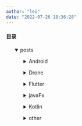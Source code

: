 ```yaml
---
author: "lei"
date: "2022-07-26 18:36:28"
---
```

#### 目录 


<ul>
<details  open>
<summary>posts</summary>
	<ul>
<details >
<summary>Android</summary>
		<ul>
<details >
<summary>jetpack</summary>
			<ul><a href=../posts/Android/jetpack/1.Lifecycle架构组件>1.Lifecycle架构组件.md</a>
</ul>
			<ul><a href=../posts/Android/jetpack/10.Hilt注解组件>10.Hilt注解组件.md</a>
</ul>
			<ul><a href=../posts/Android/jetpack/11.Navigation组件>11.Navigation组件.md</a>
</ul>
			<ul><a href=../posts/Android/jetpack/2.LiveData架构组件>2.LiveData架构组件.md</a>
</ul>
			<ul><a href=../posts/Android/jetpack/3.ViewModel组件架构>3.ViewModel组件架构.md</a>
</ul>
			<ul><a href=../posts/Android/jetpack/4.SavedState架构组件>4.SavedState架构组件.md</a>
</ul>
			<ul><a href=../posts/Android/jetpack/5.Room架构组件>5.Room架构组件.md</a>
</ul>
			<ul><a href=../posts/Android/jetpack/6.WorkManager架构组件>6.WorkManager架构组件.md</a>
</ul>
			<ul><a href=../posts/Android/jetpack/7.dataBinding架构组件>7.dataBinding架构组件.md</a>
</ul>
			<ul><a href=../posts/Android/jetpack/8.Paging架构组件>8.Paging架构组件.md</a>
</ul>
			<ul><a href=../posts/Android/jetpack/9.Paging3架构组件>9.Paging3架构组件.md</a>
</ul>
</details>
</ul>
		<ul>
<details >
<summary>基础篇</summary>
			<ul><a href=../posts/Android/基础篇/Android基础知识_10_View测量_布局及绘制原理>Android基础知识_10_View测量_布局及绘制原理.md</a>
</ul>
			<ul><a href=../posts/Android/基础篇/Android基础知识_11_Android虚拟机及编译过程>Android基础知识_11_Android虚拟机及编译过程.md</a>
</ul>
			<ul><a href=../posts/Android/基础篇/Android基础知识_12_Android进程间通信方式>Android基础知识_12_Android进程间通信方式.md</a>
</ul>
			<ul><a href=../posts/Android/基础篇/Android基础知识_13_Bitmap压缩策略>Android基础知识_13_Bitmap压缩策略.md</a>
</ul>
			<ul><a href=../posts/Android/基础篇/Android基础知识_14_Android动画总结>Android基础知识_14_Android动画总结.md</a>
</ul>
			<ul><a href=../posts/Android/基础篇/Android基础知识_15_Android进程优先级>Android基础知识_15_Android进程优先级.md</a>
</ul>
			<ul><a href=../posts/Android/基础篇/Android基础知识_16_Context详解>Android基础知识_16_Context详解.md</a>
</ul>
			<ul><a href=../posts/Android/基础篇/Android基础知识_1_概况>Android基础知识_1_概况.md</a>
</ul>
			<ul><a href=../posts/Android/基础篇/Android基础知识_2_Activity>Android基础知识_2_Activity.md</a>
</ul>
			<ul><a href=../posts/Android/基础篇/Android基础知识_3_Service>Android基础知识_3_Service.md</a>
</ul>
			<ul><a href=../posts/Android/基础篇/Android基础知识_4_ContentProvider>Android基础知识_4_ContentProvider.md</a>
</ul>
			<ul><a href=../posts/Android/基础篇/Android基础知识_5_Broadcast>Android基础知识_5_Broadcast.md</a>
</ul>
			<ul><a href=../posts/Android/基础篇/Android基础知识_6_Fragment>Android基础知识_6_Fragment.md</a>
</ul>
			<ul><a href=../posts/Android/基础篇/Android基础知识_7_消息机制(Handler)>Android基础知识_7_消息机制(Handler).md</a>
</ul>
			<ul><a href=../posts/Android/基础篇/Android基础知识_8_事件分发机制>Android基础知识_8_事件分发机制.md</a>
</ul>
			<ul><a href=../posts/Android/基础篇/Android基础知识_9_Window_Activity_DecorView以及ViewRoot之间的关系>Android基础知识_9_Window_Activity_DecorView以及ViewRoot之间的关系.md</a>
</ul>
</details>
</ul>
		<ul>
<details >
<summary>进阶篇</summary>
			<ul><a href=../posts/Android/进阶篇/001_多线程断点续传>001_多线程断点续传.md</a>
</ul>
			<ul><a href=../posts/Android/进阶篇/002_全局异常处理>002_全局异常处理.md</a>
</ul>
			<ul><a href=../posts/Android/进阶篇/003_MVP模式详解>003_MVP模式详解.md</a>
</ul>
			<ul><a href=../posts/Android/进阶篇/004_binder原理分析>004_binder原理分析.md</a>
</ul>
			<ul><a href=../posts/Android/进阶篇/005_Parcelable和Serializable的区别>005_Parcelable和Serializable的区别.md</a>
</ul>
			<ul><a href=../posts/Android/进阶篇/006_Android系统的启动过程>006_Android系统的启动过程.md</a>
</ul>
			<ul><a href=../posts/Android/进阶篇/007_APP启动过程>007_APP启动过程.md</a>
</ul>
			<ul><a href=../posts/Android/进阶篇/008_Android性能优化总结>008_Android性能优化总结.md</a>
</ul>
			<ul><a href=../posts/Android/进阶篇/009_Android内存泄漏总结>009_Android内存泄漏总结.md</a>
</ul>
			<ul><a href=../posts/Android/进阶篇/010_LeakCanary原理与使用>010_LeakCanary原理与使用.md</a>
</ul>
			<ul><a href=../posts/Android/进阶篇/Android插件化介绍>Android插件化介绍.md</a>
</ul>
</details>
</ul>
		<ul><a href=../posts/Android/Android_buildSrc>Android_buildSrc.md</a>
</ul>
		<ul><a href=../posts/Android/Android的资源加载机制>Android的资源加载机制.md</a>
</ul>
		<ul><a href=../posts/Android/Android知识整体思维导图.png>Android知识整体思维导图.png</a>
</ul>
</details>
</ul>
	<ul>
<details >
<summary>Drone</summary>
		<ul><a href=../posts/Drone/1_DroidPlannerService>1_DroidPlannerService.md</a>
</ul>
		<ul><a href=../posts/Drone/1_IDroneApi_aidl>1_IDroneApi_aidl.md</a>
</ul>
</details>
</ul>
	<ul>
<details >
<summary>Flutter</summary>
		<ul><a href=../posts/Flutter/1-环境配置windows>1-环境配置windows.md</a>
</ul>
		<ul><a href=../posts/Flutter/2-hello_flutter>2-hello_flutter.md</a>
</ul>
		<ul><a href=../posts/Flutter/Dart语言1>Dart语言1.md</a>
</ul>
</details>
</ul>
	<ul>
<details >
<summary>javaFx</summary>
		<ul>
<details >
<summary>tornadofx</summary>
			<ul><a href=../posts/javaFx/tornadofx/1.设置>1.设置.md</a>
</ul>
			<ul><a href=../posts/javaFx/tornadofx/2.组件>2.组件.md</a>
</ul>
			<ul><a href=../posts/javaFx/tornadofx/3.Controller>3.Controller.md</a>
</ul>
</details>
</ul>
		<ul><a href=../posts/javaFx/1.JavaFX应用程序结构>1.JavaFX应用程序结构.md</a>
</ul>
		<ul><a href=../posts/javaFx/2.Application类>2.Application类.md</a>
</ul>
		<ul><a href=../posts/javaFx/3.布局>3.布局.md</a>
</ul>
</details>
</ul>
	<ul>
<details >
<summary>Kotlin</summary>
		<ul><a href=../posts/Kotlin/Flow_1_基本使用>Flow_1_基本使用.md</a>
</ul>
		<ul><a href=../posts/Kotlin/Flow_2_在Mvvm中的应用>Flow_2_在Mvvm中的应用.md</a>
</ul>
		<ul><a href=../posts/Kotlin/README>README.md</a>
</ul>
		<ul><a href=../posts/Kotlin/协程_基础>协程_基础.md</a>
</ul>
		<ul><a href=../posts/Kotlin/协程_简单使用速成>协程_简单使用速成.md</a>
</ul>
		<ul><a href=../posts/Kotlin/注解>注解.md</a>
</ul>
		<ul><a href=../posts/Kotlin/第一章：定义与目的>第一章：定义与目的.md</a>
</ul>
		<ul><a href=../posts/Kotlin/第三章：函数的定义与调用>第三章：函数的定义与调用.md</a>
</ul>
		<ul><a href=../posts/Kotlin/第二章：基础>第二章：基础.md</a>
</ul>
</details>
</ul>
	<ul>
<details >
<summary>other</summary>
		<ul><a href=../posts/other/adb命令集>adb命令集.md</a>
</ul>
		<ul><a href=../posts/other/Android开发中定义之shape>Android开发中定义之shape.md</a>
</ul>
		<ul><a href=../posts/other/android知识结构图.png>android知识结构图.png</a>
</ul>
		<ul><a href=../posts/other/android面试常用面试题内部题库>android面试常用面试题内部题库.md</a>
</ul>
		<ul><a href=../posts/other/Git Flow说明及操作规范-20200420.docx>Git Flow说明及操作规范-20200420.docx</a>
</ul>
		<ul><a href=../posts/other/Git_Flow说明及操作规范>Git_Flow说明及操作规范.md</a>
</ul>
		<ul><a href=../posts/other/gradle命令>gradle命令.md</a>
</ul>
		<ul><a href=../posts/other/gradle配置比较>gradle配置比较.md</a>
</ul>
		<ul><a href=../posts/other/hugo安装配置>hugo安装配置.md</a>
</ul>
		<ul><a href=../posts/other/Markdown语法>Markdown语法.md</a>
</ul>
		<ul><a href=../posts/other/位运算小技巧>位运算小技巧.md</a>
</ul>
		<ul><a href=../posts/other/屏幕适配方案对比>屏幕适配方案对比.md</a>
</ul>
		<ul><a href=../posts/other/常用软件>常用软件.md</a>
</ul>
		<ul><a href=../posts/other/最近面试题>最近面试题.md</a>
</ul>
		<ul><a href=../posts/other/有待学习的内容>有待学习的内容.md</a>
</ul>
		<ul><a href=../posts/other/正则表达式>正则表达式.md</a>
</ul>
</details>
</ul>
</details>
</ul>
